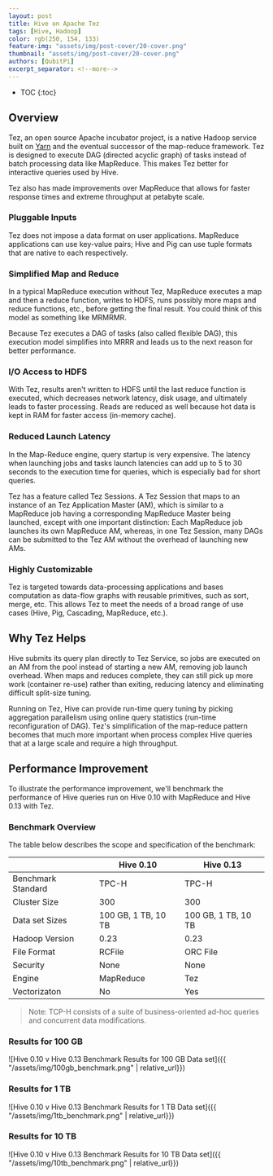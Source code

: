 ```yaml
---
layout: post
title: Hive on Apache Tez
tags: [Hive, Hadoop]
color: rgb(250, 154, 133)
feature-img: "assets/img/post-cover/20-cover.png"
thumbnail: "assets/img/post-cover/20-cover.png"
authors: [QubitPi]
excerpt_separator: <!--more-->
---
```


<!--more-->

* TOC
{:toc}

## Overview

Tez, an open source Apache incubator project, is a native Hadoop service built on
[Yarn](http://hadoop.apache.org/docs/r2.3.0/hadoop-yarn/hadoop-yarn-site/YARN.html) and the eventual successor of the
map-reduce framework. Tez is designed to execute DAG (directed acyclic graph) of tasks instead of batch processing data
like MapReduce. This makes Tez better for interactive queries used by Hive.

Tez also has made improvements over MapReduce that allows for faster response times and extreme throughput at petabyte
scale.

### Pluggable Inputs

Tez does not impose a data format on user applications. MapReduce applications can use key-value pairs; Hive and Pig can
use tuple formats that are native to each respectively.

### Simplified Map and Reduce

In a typical MapReduce execution without Tez, MapReduce executes a map and then a reduce function, writes to HDFS, runs
possibly more maps and reduce functions, etc., before getting the final result. You could think of this model as
something like MRMRMR.

Because Tez executes a DAG of tasks (also called flexible DAG), this execution model simplifies into MRRR and leads us
to the next reason for better performance.

### I/O Access to HDFS

With Tez, results aren't written to HDFS until the last reduce function is executed, which decreases network latency,
disk usage, and ultimately leads to faster processing. Reads are reduced as well because hot data is kept in RAM for
faster access (in-memory cache).

### Reduced Launch Latency

In the Map-Reduce engine, query startup is very expensive. The latency when launching jobs and tasks launch latencies
can add up to 5 to 30 seconds to the execution time for queries, which is especially bad for short queries.

Tez has a feature called Tez Sessions. A Tez Session that maps to an instance of an Tez Application Master (AM), which
is similar to a MapReduce job having a corresponding MapReduce Master being launched, except with one important
distinction: Each MapReduce job launches its own MapReduce AM, whereas, in one Tez Session, many DAGs can be submitted
to the Tez AM without the overhead of launching new AMs.

### Highly Customizable

Tez is targeted towards data-processing applications and bases computation as data-flow graphs with reusable 
primitives, such as sort, merge, etc. This allows Tez to meet the needs of a broad range of use cases (Hive, Pig,
Cascading, MapReduce, etc.).

## Why Tez Helps

Hive submits its query plan directly to Tez Service, so jobs are executed on an AM from the pool instead of starting a
new AM, removing job launch overhead. When maps and reduces complete, they can still pick up more work (container re-use)
rather than exiting, reducing latency and eliminating difficult split-size tuning.

Running on Tez, Hive can provide run-time query tuning by picking aggregation parallelism using online query statistics
(run-time reconfiguration of DAG). Tez's simplification of the map-reduce pattern becomes that much more important when
process complex Hive queries that at a large scale and require a high throughput.

## Performance Improvement

To illustrate the performance improvement, we'll benchmark the performance of Hive queries run on Hive 0.10 with
MapReduce and Hive 0.13 with Tez.

### Benchmark Overview

The table below describes the scope and specification of the benchmark:

|                    | Hive 0.10           | Hive 0.13           |
|--------------------|---------------------|---------------------|
| Benchmark Standard | TPC-H               | TPC-H               |
| Cluster Size       | 300                 | 300                 |
| Data set Sizes     | 100 GB, 1 TB, 10 TB | 100 GB, 1 TB, 10 TB |
| Hadoop Version     | 0.23                | 0.23                |
| File Format        | RCFile              | ORC File            |
| Security           | None                | None                |
| Engine             | MapReduce           | Tez                 |
| Vectorizaton       | No                  | Yes                 |

>Note: TCP-H consists of a suite of business-oriented ad-hoc queries and concurrent data modifications.

### Results for 100 GB

![Hive 0.10 v Hive 0.13 Benchmark Results for 100 GB Data set]({{ "/assets/img/100gb_benchmark.png" | relative_url}})

### Results for 1 TB

![Hive 0.10 v Hive 0.13 Benchmark Results for 1 TB Data set]({{ "/assets/img/1tb_benchmark.png" | relative_url}})

### Results for 10 TB

![Hive 0.10 v Hive 0.13 Benchmark Results for 10 TB Data set]({{ "/assets/img/10tb_benchmark.png" | relative_url}})

